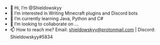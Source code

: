 - 👋 Hi, I’m @Shieldowskyy
- 👀 I’m interested in Writing Minecraft plugins and Discord bots
- 🌱 I’m currently learning Java, Python and C#
- 💞️ I’m looking to collaborate on ...
- 📫 How to reach me? Email: shieldowskyy@protonmail.com | Discord: Shieldowskyy#5834

<!---
Shieldowskyy/Shieldowskyy is a ✨ special ✨ repository because its `README.md` (this file) appears on your GitHub profile.
You can click the Preview link to take a look at your changes.
--->
